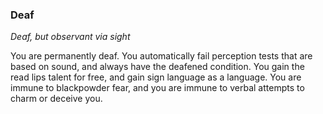 
### Deaf

_Deaf, but observant via sight_

You are permanently deaf. You automatically fail perception tests that are based on sound, and always have the deafened condition. You gain the read lips talent for free, and gain sign language as a language. You are immune to blackpowder fear, and you are immune to verbal attempts to charm or deceive you.
